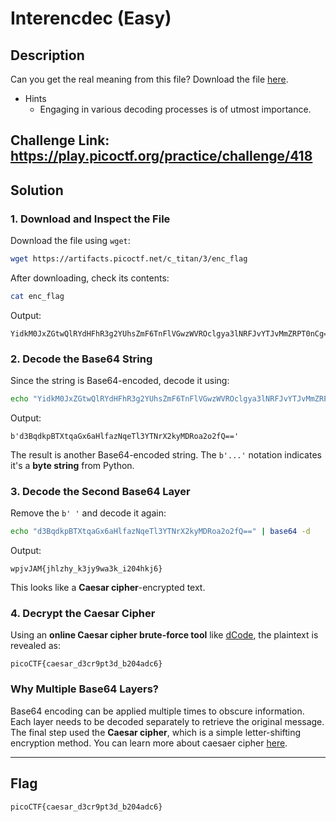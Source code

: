 # Interencdec (Easy)

## Description
Can you get the real meaning from this file?
Download the file [here](https://artifacts.picoctf.net/c_titan/3/enc_flag).

- Hints
  - Engaging in various decoding processes is of utmost importance.
 
Challenge Link: https://play.picoctf.org/practice/challenge/418
---

## Solution
### 1. Download and Inspect the File
Download the file using `wget`:

```bash
wget https://artifacts.picoctf.net/c_titan/3/enc_flag
```

After downloading, check its contents:

```bash
cat enc_flag
```

Output:

```
YidkM0JxZGtwQlRYdHFhR3g2YUhsZmF6TnFlVGwzWVROclgya3lNRFJvYTJvMmZRPT0nCg==
```

### 2. Decode the Base64 String
Since the string is Base64-encoded, decode it using:

```bash
echo "YidkM0JxZGtwQlRYdHFhR3g2YUhsZmF6TnFlVGwzWVROclgya3lNRFJvYTJvMmZRPT0nCg==" | base64 -d
```

Output:

```
b'd3BqdkpBTXtqaGx6aHlfazNqeTl3YTNrX2kyMDRoa2o2fQ=='
```

The result is another Base64-encoded string. The `b'...'` notation indicates it's a **byte string** from Python.

### 3. Decode the Second Base64 Layer
Remove the `b' '` and decode it again:

```bash
echo "d3BqdkpBTXtqaGx6aHlfazNqeTl3YTNrX2kyMDRoa2o2fQ==" | base64 -d
```

Output:

```
wpjvJAM{jhlzhy_k3jy9wa3k_i204hkj6}
```

This looks like a **Caesar cipher**-encrypted text.

### 4. Decrypt the Caesar Cipher
Using an **online Caesar cipher brute-force tool** like [dCode](https://www.dcode.fr/caesar-cipher), the plaintext is revealed as:

```
picoCTF{caesar_d3cr9pt3d_b204adc6}
```

### Why Multiple Base64 Layers?
Base64 encoding can be applied multiple times to obscure information. Each layer needs to be decoded separately to retrieve the original message. The final step used the **Caesar cipher**, which is a simple letter-shifting encryption method. You can learn more about caesaer cipher [here](https://www.geeksforgeeks.org/caesar-cipher-in-cryptography/).

---

## Flag
```bash
picoCTF{caesar_d3cr9pt3d_b204adc6}
```

